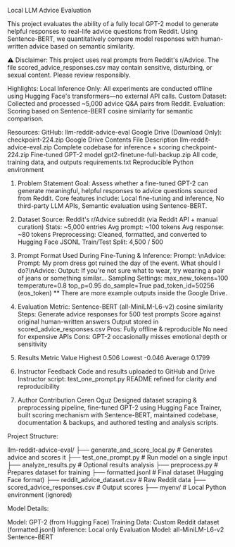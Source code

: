 Local LLM Advice Evaluation

This project evaluates the ability of a fully local GPT-2 model to generate helpful responses to real-life advice questions from Reddit. Using Sentence-BERT, we quantitatively compare model responses with human-written advice based on semantic similarity.

⚠️ Disclaimer: This project uses real prompts from Reddit's r/Advice. The file scored_advice_responses.csv may contain sensitive, disturbing, or sexual content. Please review responsibly.

Highlights:
Local Inference Only: All experiments are conducted offline using Hugging Face's transformers—no external API calls.
Custom Dataset: Collected and processed ~5,000 advice Q&A pairs from Reddit.
Evaluation: Scoring based on Sentence-BERT cosine similarity for semantic comparison.

Resources:
GitHub: llm-reddit-advice-eval
Google Drive (Download Only): checkpoint-224.zip
Google Drive Contents
File	Description
llm-reddit-advice-eval.zip	Complete codebase for inference + scoring
checkpoint-224.zip	Fine-tuned GPT-2 model
gpt2-finetune-full-backup.zip	All code, training data, and outputs
requirements.txt	Reproducible Python environment

1. Problem Statement
Goal:
Assess whether a fine-tuned GPT-2 can generate meaningful, helpful responses to advice questions sourced from Reddit. Core features include:
Local fine-tuning and inference, No third-party LLM APIs, Semantic evaluation using Sentence-BERT.

2. Dataset
Source: Reddit's r/Advice subreddit (via Reddit API + manual curation)
Stats:
~5,000 entries
Avg prompt: ~100 tokens
Avg response: ~80 tokens
Preprocessing:
Cleaned, formatted, and converted to Hugging Face JSONL
Train/Test Split: 4,500 / 500

3. Prompt Format
Used During Fine-Tuning & Inference:
Prompt: <user advice question>\nAdvice:
Prompt: My prom dress got ruined the day of the event. What should I do?\nAdvice:
Output:
If you're not sure what to wear, try wearing a pair of jeans or something similar...
Sampling Settings:
max_new_tokens=100
temperature=0.8
top_p=0.95
do_sample=True
pad_token_id=50256 (eos_token)
** There are more example outputs inside the Google Drive.

4. Evaluation
Metric:
Sentence-BERT (all-MiniLM-L6-v2) cosine similarity
Steps:
Generate advice responses for 500 test prompts
Score against original human-written answers
Output stored in scored_advice_responses.csv
Pros:
Fully offline & reproducible
No need for expensive APIs
Cons:
GPT-2 occasionally misses emotional depth or sensitivity

5. Results
Metric	Value
Highest	0.506
Lowest	-0.046
Average	0.1799

6. Instructor Feedback
Code and results uploaded to GitHub and Drive
Instructor script: test_one_prompt.py
README refined for clarity and reproducibility

7. Author Contribution
Ceren Oguz
Designed dataset scraping & preprocessing pipeline, fine-tuned GPT-2 using Hugging Face Trainer, built scoring mechanism with Sentence-BERT, maintained codebase, documentation & backups, and authored testing and analysis scripts.

Project Structure:

llm-reddit-advice-eval/
├── generate_and_score_local.py     # Generates advice and scores it
├── test_one_prompt.py              # Run model on a single input
├── analyze_results.py              # Optional results analysis
├── preprocess.py                   # Prepares dataset for training
├── formatted.jsonl                 # Final dataset (Hugging Face format)
├── reddit_advice_dataset.csv       # Raw Reddit data
├── scored_advice_responses.csv     # Output scores
├── myenv/                          # Local Python environment (ignored)

Model Details:

Model: GPT-2 (from Hugging Face)
Training Data: Custom Reddit dataset (formatted.jsonl)
Inference: Local only
Evaluation Model: all-MiniLM-L6-v2 Sentence-BERT
